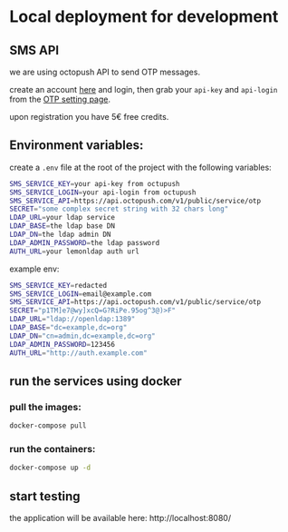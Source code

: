 # Local deployment for development

## SMS API

we are using octopush API to send OTP messages.

create an account [here](https://client.octopush.com/en/registration) and login, then grab your `api-key` and `api-login` from the [OTP setting page](https://client.octopush.com/settings/otp).

upon registration you have 5€ free credits.

## Environment variables:

create a `.env` file at the root of the project with the following variables:

```sh
SMS_SERVICE_KEY=your api-key from octupush
SMS_SERVICE_LOGIN=your api-login from octupush
SMS_SERVICE_API=https://api.octopush.com/v1/public/service/otp
SECRET="some complex secret string with 32 chars long"
LDAP_URL=your ldap service
LDAP_BASE=the ldap base DN
LDAP_DN=the ldap admin DN
LDAP_ADMIN_PASSWORD=the ldap password
AUTH_URL=your lemonldap auth url
```

example env:

```bash
SMS_SERVICE_KEY=redacted
SMS_SERVICE_LOGIN=email@example.com
SMS_SERVICE_API=https://api.octopush.com/v1/public/service/otp
SECRET="p1TM]e7@wy]xcQ=G?RiPe.95og^3@)>F"
LDAP_URL="ldap://openldap:1389"
LDAP_BASE="dc=example,dc=org"
LDAP_DN="cn=admin,dc=example,dc=org"
LDAP_ADMIN_PASSWORD=123456
AUTH_URL="http://auth.example.com"
```

## run the services using docker

### pull the images:

```sh
docker-compose pull
```

### run the containers:

```sh
docker-compose up -d
```

## start testing

the application will be available here: http://localhost:8080/
